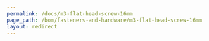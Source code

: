 ```yaml
---
permalink: /docs/m3-flat-head-screw-16mm
page_path: /bom/fasteners-and-hardware/m3-flat-head-screw-16mm
layout: redirect
---
```


